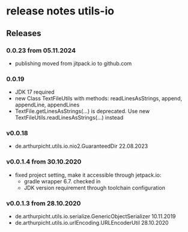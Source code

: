 # release notes utils-io

## Releases

### 0.0.23 from 05.11.2024

* publishing moved from jitpack.io to github.com

### 0.0.19

* JDK 17 required
* new Class TextFileUtils with methods: readLinesAsStrings, append, appendLine, appendLines
* TextFile.getLinesAsStrings(...) is deprecated. Use new TextFileUtils.readLinesAsStrings(...) instead

### v0.0.18

* de.arthurpicht.utils.io.nio2.GuaranteedDir 22.08.2023

### v0.0.1.4 from 30.10.2020

* fixed project setting, make it accessible through jetpack.io:
    * gradle wrapper 6.7. checked in
    * JDK version requirement through toolchain configuration 

### v0.0.1.3 from 28.10.2020

* de.arthurpicht.utils.io.serialize.GenericObjectSerializer 10.11.2019
* de.arthurpicht.utils.io.urlEncoding.URLEncoderUtil 28.10.2020

